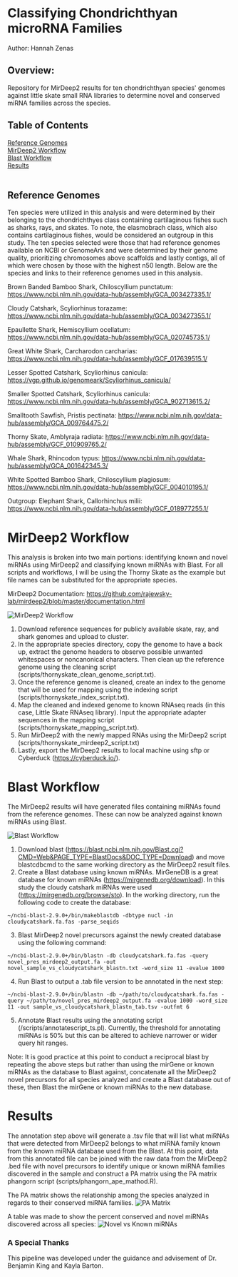 # Classifying Chondrichthyan microRNA Families
Author: Hannah Zenas

## Overview:
Repository for MirDeep2 results for ten chondrichthyan species' genomes against little skate small RNA libraries to determine novel and conserved miRNA families across the species.

## Table of Contents

<a href="#Reference Genomes">Reference Genomes</a></br>
<a href="#MirDeep2 Workflow">MirDeep2 Workflow</a></br>
<a href="#Blast Workflow">Blast Workflow</a></br>
<a href="#Results">Results</a></br>
</br>

## <a name="Reference Genomes">Reference Genomes</a>
Ten species were utilized in this analysis and were determined by their belonging to the chondrichthyes class containing cartilaginous fishes such as sharks, rays, and skates. To note, the elasmobrach class, which also contains cartilaginous fishes, would be considered an outgroup in this study. The ten species selected were those that had reference genomes available on NCBI or GenomeArk and were determined by their genome quality, prioritizing chromosomes above scaffolds and lastly contigs, all of which were chosen by those with the highest n50 length. Below are the species and links to their reference genomes used in this analysis.

Brown Banded Bamboo Shark, Chiloscyllium punctatum: https://www.ncbi.nlm.nih.gov/data-hub/assembly/GCA_003427335.1/

Cloudy Catshark, Scyliorhinus torazame: https://www.ncbi.nlm.nih.gov/data-hub/assembly/GCA_003427355.1/

Epaullette Shark, Hemiscyllium ocellatum: https://www.ncbi.nlm.nih.gov/data-hub/assembly/GCA_020745735.1/

Great White Shark, Carcharodon carcharias: https://www.ncbi.nlm.nih.gov/data-hub/assembly/GCF_017639515.1/

Lesser Spotted Catshark, Scyliorhinus canicula: https://vgp.github.io/genomeark/Scyliorhinus_canicula/ 

Smaller Spotted Catshark, Scyliorhinus canicula: https://www.ncbi.nlm.nih.gov/data-hub/assembly/GCA_902713615.2/

Smalltooth Sawfish, Pristis pectinata: https://www.ncbi.nlm.nih.gov/data-hub/assembly/GCA_009764475.2/

Thorny Skate, Amblyraja radiata: https://www.ncbi.nlm.nih.gov/data-hub/assembly/GCF_010909765.2/

Whale Shark, Rhincodon typus: https://www.ncbi.nlm.nih.gov/data-hub/assembly/GCA_001642345.3/

White Spotted Bamboo Shark, Chiloscyllium plagiosum: https://www.ncbi.nlm.nih.gov/data-hub/assembly/GCF_004010195.1/ 

Outgroup:
Elephant Shark, Callorhinchus milii: https://www.ncbi.nlm.nih.gov/data-hub/assembly/GCF_018977255.1/
 

# <a name="MirDeep2 Workflow">MirDeep2 Workflow</a>
This analysis is broken into two main portions: identifying known and novel miRNAs using MirDeep2 and classifying known miRNAs with Blast. For all scripts and workflows, I will be using the Thorny Skate as the example but file names can be substituted for the appropriate species. 

MirDeep2 Documentation: https://github.com/rajewsky-lab/mirdeep2/blob/master/documentation.html
 
![MirDeep2 Workflow](images/mirdeepworkflow.png)

1. Download reference sequences for publicly available skate, ray, and shark genomes and upload to cluster.
2. In the appropriate species directory, copy the genome to have a back up, extract the genome headers to observe possible unwanted whitespaces or noncanonical characters. Then clean up the reference genome using the cleaning script (scripts/thornyskate_clean_genome_script.txt). 
3. Once the reference genome is cleaned, create an index to the genome that will be used for mapping using the indexing script (scripts/thornyskate_index_script.txt).
4. Map the cleaned and indexed genome to known RNAseq reads (in this case, Little Skate RNAseq library). Input the appropriate adapter sequences in the mapping script (scripts/thornyskate_mapping_script.txt).
5. Run MirDeep2 with the newly mapped RNAs using the MirDeep2 script (scripts/thornyskate_mirdeep2_script.txt)
6. Lastly, export the MirDeep2 results to local machine using sftp or Cyberduck (https://cyberduck.io/).

# <a name="Blast Workflow">Blast Workflow</a>
The MirDeep2 results will have generated files containing miRNAs found from the reference genomes. These can now be analyzed against known miRNAs using Blast. 

![Blast Workflow](images/blastworkflow.png)
1. Download blast (https://blast.ncbi.nlm.nih.gov/Blast.cgi?CMD=Web&PAGE_TYPE=BlastDocs&DOC_TYPE=Download) and move blastcdbcmd to the same working directory as the MirDeep2 result files.
2. Create a Blast database using known miRNAs. MirGeneDB is a great database for known miRNAs (https://mirgenedb.org/download). In this study the cloudy catshark miRNAs were used (https://mirgenedb.org/browse/sto). In the working directory, run the following code to create the database:
```{bash eval=FALSE}
~/ncbi-blast-2.9.0+/bin/makeblastdb -dbtype nucl -in cloudycatshark.fa.fas -parse_seqids
```
3. Blast MirDeep2 novel precursors against the newly created database using the following command:
```{bash eval=FALSE}
~/ncbi-blast-2.9.0+/bin/blastn -db cloudycatshark.fa.fas -query novel_pres_mirdeep2_output.fa -out novel_sample_vs_cloudycatshark_blastn.txt -word_size 11 -evalue 1000
```
4. Run Blast to output a .tab file version to be annotated in the next step:
```{bash eval=FALSE}
~/ncbi-blast-2.9.0+/bin/blastn -db ~/path/to/cloudycatshark.fa.fas -query ~/path/to/novel_pres_mirdeep2_output.fa -evalue 1000 -word_size 11 -out sample_vs_cloudycatshark_blastn_tab.tsv -outfmt 6
```
5. Annotate Blast results using the annotating script (/scripts/annotatescript_ts.pl). Currently, the threshold for annotating miRNAs is 50% but this can be altered to achieve narrower or wider query hit ranges.

Note: It is good practice at this point to conduct a reciprocal blast by repeating the above steps but rather than using the mirGene or known miRNAs as the database to Blast against, concatenate all the MirDeep2 novel precursors for all species analyzed and create a Blast database out of these, then Blast the mirGene or known miRNAs to the new database. 


# <a name="Results">Results</a>
The annotation step above will generate a .tsv file that will list what miRNAs that were detected from MirDeep2 belongs to what miRNA family known from the known miRNA database used from the Blast. At this point, data from this annotated file can be joined with the raw data from the MirDeep2 .bed file with novel precursors to identify unique or known miRNA families discovered in the sample and construct a PA matrix using the PA matrix phangorn script (scripts/phangorn_ape_mathod.R).

The PA matrix shows the relationship among the species analyzed in regards to their conserved miRNA families. 
![PA Matrix](images/shskray_mirna_tree.png)

A table was made to show the percent conserved and novel miRNAs discovered across all species:
![Novel vs Known miRNAs](images/novel_known_table.png)



### A Special Thanks
This pipeline was developed under the guidance and advisement of Dr. Benjamin King and Kayla Barton.



